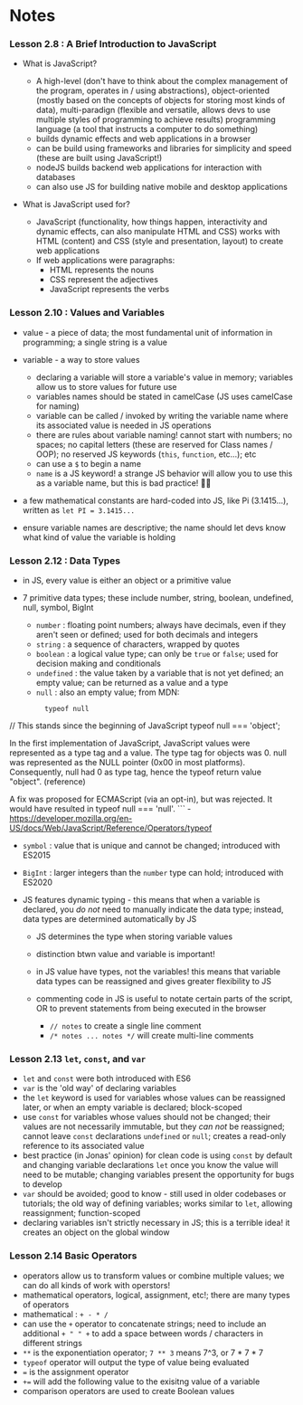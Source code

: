 # Notes

### Lesson 2.8 : A Brief Introduction to JavaScript

* What is JavaScript?
  * A high-level (don't have to think about the complex management of the program, operates in / using abstractions), object-oriented (mostly based on the concepts of objects for storing most kinds of data), multi-paradign (flexible and versatile, allows devs to use multiple styles of programming to achieve results) programming language (a tool that instructs a computer to do something)
  * builds dynamic effects and web applications in a browser
  * can be build using frameworks and libraries for simplicity and speed (these are built using JavaScript!)
  * nodeJS builds backend web applications for interaction with databases
  * can also use JS for building native mobile and desktop applications

* What is JavaScript used for?
  * JavaScript (functionality, how things happen, interactivity and dynamic effects, can also manipulate HTML and CSS) works with HTML (content) and CSS (style and presentation, layout) to create web applications
  * If web applications were paragraphs: 
    * HTML represents the nouns
    * CSS represent the adjectives
    * JavaScript represents the verbs 

### Lesson 2.10  : Values and Variables
* value - a piece of data; the most fundamental unit of information in programming; a single string is a value

* variable - a way to store values
  * declaring a variable will store a variable's value in memory; variables allow us to store values for future use
  * variables names should be stated in camelCase (JS uses camelCase for naming)
  * variable can be called / invoked by writing the variable name where its associated value is needed in JS operations
  * there are rules about variable naming! cannot start with numbers; no spaces; no capital letters (these are reserved for Class names / OOP); no reserved JS keywords (`this`, `function`, etc...); etc
  * can use a `$` to begin a name
  * `name` is a JS keyword! a strange JS behavior will allow you to use this as a variable name, but this is bad practice! 🙅‍♀️
* a few mathematical constants are hard-coded into JS, like Pi (3.1415...), written as `let PI = 3.1415...`
* ensure variable names are descriptive; the name should let devs know what kind of value the variable is holding

### Lesson 2.12 : Data Types
* in JS, every value is either an object or a primitive value

* 7 primitive data types; these include number, string, boolean, undefined, null, symbol, BigInt
  * `number` : floating point numbers; always have decimals, even if they aren't seen or defined; used for both decimals and integers
  * `string` : a sequence of characters, wrapped by quotes
  * `boolean` : a logical value type; can only be `true` or `false`; used for decision making and conditionals
  * `undefined` : the value taken by a variable that is not yet defined; an empty value; can be returned as a value and a type
  * `null` : also an empty value; from MDN: 
    ```
      typeof null

// This stands since the beginning of JavaScript
typeof null === 'object';

In the first implementation of JavaScript, JavaScript values were represented as a type tag and a value. The type tag for objects was 0. null was represented as the NULL pointer (0x00 in most platforms). Consequently, null had 0 as type tag, hence the typeof return value "object". (reference)

A fix was proposed for ECMAScript (via an opt-in), but was rejected. It would have resulted in typeof null === 'null'.
    ```
    - https://developer.mozilla.org/en-US/docs/Web/JavaScript/Reference/Operators/typeof
  * `symbol` : value that is unique and cannot be changed; introduced with ES2015
  * `BigInt` : larger integers than the `number` type can hold; introduced with ES2020

* JS features dynamic typing - this means that when a variable is declared, you *do not* need to manually indicate the data type; instead, data types are determined automatically by JS
  * JS determines the type when storing variable values
  * distinction btwn value and variable is important!
  * in JS value have types, not the variables! this means that variable data types can be reassigned and gives greater flexibility to JS

  * commenting code in JS is useful to notate certain parts of the script, OR to prevent statements from being executed in the browser
    * `// notes` to create a single line comment
    * `/* notes ... notes */` will create multi-line comments 

### Lesson 2.13 `let`, `const`, and `var`
* `let` and `const` were both introduced with ES6
* `var` is the 'old way' of declaring variables
* the `let` keyword is used for variables whose values can be reassigned later, or when an empty variable is declared; block-scoped
* use `const` for variables whose values should not be changed; their values are not necessarily immutable, but they *can not* be reassigned; cannot leave `const` declarations `undefined` or `null`; creates a read-only reference to its associated value
* best practice (in Jonas' opinion) for clean code is using `const` by default and changing variable declarations `let` once you know the value will need to be mutable; changing variables present the opportunity for bugs to develop
* `var` should be avoided; good to know - still used in older codebases or tutorials; the old way of defining variables; works similar to `let`, allowing reassignment; function-scoped
* declaring variables isn't strictly necessary in JS; this is a terrible idea! it creates an object on the global window

### Lesson 2.14 Basic Operators
* operators allow us to transform values or combine multiple values; we can do all kinds of work with operstors!
* mathematical operators, logical, assignment, etc!; there are many types of operators
* mathematical : `+ - * /`
* can use the `+` operator to concatenate strings; need to include an additional `+ " " +` to add a space between words / characters in different strings
* `**` is the exponentiation operator; `7 ** 3` means 7^3, or 7 * 7 * 7
* `typeof` operator will output the type of value being evaluated
* `=` is the assignment operator
* `+=` will add the following value to the exisitng value of a variable
* comparison operators are used to create Boolean values